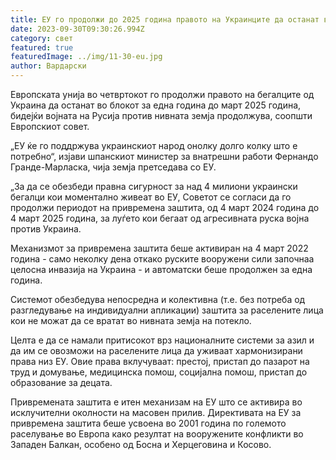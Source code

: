```yaml
---
title: ЕУ го продолжи до 2025 година правото на Украинците да останат во блокот
date: 2023-09-30T09:30:26.994Z
category: свет
featured: true
featuredImage: ../img/11-30-eu.jpg
author: Вардарски
---
```

Европската унија во четвртокот го продолжи правото на бегалците од Украина да останат во блокот за една година до март 2025 година, бидејќи војната на Русија против нивната земја продолжува, соопшти Европскиот совет.

„ЕУ ќе го поддржува украинскиот народ онолку долго колку што е потребно“, изјави шпанскиот министер за внатрешни работи Фернандо Гранде-Марласка, чија земја претседава со ЕУ.

„За да се обезбеди правна сигурност за над 4 милиони украински бегалци кои моментално живеат во ЕУ, Советот се согласи да го продолжи периодот на привремена заштита, од 4 март 2024 година до 4 март 2025 година, за луѓето кои бегаат од агресивната руска војна против Украина.

Механизмот за привремена заштита беше активиран на 4 март 2022 година - само неколку дена откако руските вооружени сили започнаа целосна инвазија на Украина - и автоматски беше продолжен за една година.

Системот обезбедува непосредна и колективна (т.е. без потреба од разгледување на индивидуални апликации) заштита за раселените лица кои не можат да се вратат во нивната земја на потекло.

Целта е да се намали притисокот врз националните системи за азил и да им се овозможи на раселените лица да уживаат хармонизирани права низ ЕУ. Овие права вклучуваат: престој, пристап до пазарот на труд и домување, медицинска помош, социјална помош, пристап до образование за децата.

Привремената заштита е итен механизам на ЕУ што се активира во исклучителни околности на масовен прилив. Директивата на ЕУ за привремена заштита беше усвоена во 2001 година по големото раселување во Европа како резултат на вооружените конфликти во Западен Балкан, особено од Босна и Херцеговина и Косово.